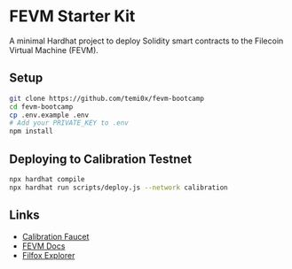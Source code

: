 # FEVM Starter Kit

A minimal Hardhat project to deploy Solidity smart contracts to the Filecoin Virtual Machine (FEVM).

## Setup

```bash
git clone https://github.com/temi0x/fevm-bootcamp
cd fevm-bootcamp
cp .env.example .env
# Add your PRIVATE_KEY to .env
npm install
```

## Deploying to Calibration Testnet

```bash
npx hardhat compile
npx hardhat run scripts/deploy.js --network calibration
```

## Links
- [Calibration Faucet](https://faucet.calibration.fildev.network/)
- [FEVM Docs](https://docs.filecoin.io/smart-contracts/ethereum/)
- [Filfox Explorer](https://calibration.filfox.info/en)
